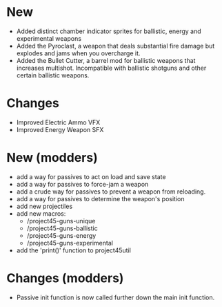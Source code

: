 # New
- Added distinct chamber indicator sprites for ballistic, energy and experimental weapons
- Added the Pyroclast, a weapon that deals substantial fire damage but explodes and jams when you overcharge it.
- Added the Bullet Cutter, a barrel mod for ballistic weapons that increases multishot. Incompatible with ballistic shotguns and other certain ballistic weapons.

# Changes
- Improved Electric Ammo VFX
- Improved Energy Weapon SFX

# New (modders)
- add a way for passives to act on load and save state
- add a way for passives to force-jam a weapon
- add a crude way for passives to prevent a weapon from reloading.
- add a way for passives to determine the weapon's position
- add new projectiles
- add new macros:
  - /project45-guns-unique
  - /project45-guns-ballistic
  - /project45-guns-energy
  - /project45-guns-experimental
- add the 'print()' function to project45util

# Changes (modders)
- Passive init function is now called further down the main init function.